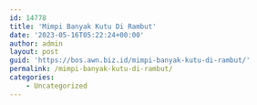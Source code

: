 ```yaml
---
id: 14778
title: 'Mimpi Banyak Kutu Di Rambut'
date: '2023-05-16T05:22:24+00:00'
author: admin
layout: post
guid: 'https://bos.awn.biz.id/mimpi-banyak-kutu-di-rambut/'
permalink: /mimpi-banyak-kutu-di-rambut/
categories:
    - Uncategorized
---
```


